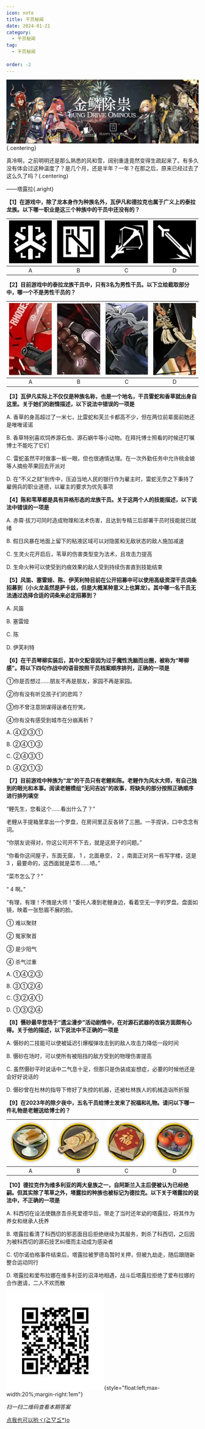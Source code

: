 ```yaml
---
icon: note
title: 干员秘闻
date: 2024-01-21
category:
  - 干员秘闻
tag:
  - 干员秘闻

order: -2
---
```


![](./res/ope_sec/topic.webp) {.centering}

真冷啊，之前明明还是那么熟悉的风和雪，阔别重逢竟然变得生疏起来了。有多久没有体会过这种温度了？是几个月，还是半年？一年？在那之后，原来已经过去了这么久了吗？{.centering}

——塔露拉{.aright}

<!-- more -->

**【1】在游戏中，除了龙本身作为种族名外，瓦伊凡和德拉克也属于广义上的泰拉龙族。以下哪一职业是这三个种族中的干员中还没有的？**

| ![](./res/ope_sec/q1_1.webp) | ![](./res/ope_sec/q1_2.webp) | ![](./res/ope_sec/q1_3.webp) | ![](./res/ope_sec/q1_4.webp) |
| :---: | :---: | :---: | :---: |
| A | B | C | D |

**【2】目前游戏中的泰拉龙族干员中，只有3名为男性干员。以下立绘截取部分中，哪一个不是男性干员的？**

| ![](./res/ope_sec/q2_1.webp) | ![](./res/ope_sec/q2_2.webp) | ![](./res/ope_sec/q2_3.webp) | ![](./res/ope_sec/q2_4.webp) |
| :---: | :---: | :---: | :---: |
| A | B | C | D |

**【3】瓦伊凡实际上不仅仅是种族名称，也是一个地名，干员雷蛇和香草就出身自这里。关于她们的剧情描述，以下说法中错误的一项是**

A. 香草的身高超过了一米七，比雷蛇和芙兰卡都高不少，但在两位前辈面前她还是唯唯诺诺

B. 香草特别喜欢饲养源石虫、源石蜗牛等小动物。在拜托博士照看的时候还叮嘱博士不能吃了它们

C. 雷蛇虽然平时做事一板一眼，但也很通情达理。在一次外勤任务中允许桃金娘等人摘些苹果回去开派对

D. 在“不义之财”别传中，压迫当地人民的银行作为雇主时，雷蛇无奈之下秉持了雇佣兵的职业道德，以雇主的要求为优先事项

**【4】陈和苇草都是具有异格形态的龙族干员。关于这两个人的技能描述，以下说法中错误的一项是**

A. 赤霄·拔刀可同时造成物理和法术伤害，且达到专精三后部署干员时技能就已就绪

B. 假日风暴在地面上留下的粘液区域可以对隐匿和无敌状态的敌人施加减速

C. 生灵火花开启后，苇草的伤害类型变为法术，且攻击力提高

D. 生命火种可以使受到灼痕效果的敌人受到持续伤害直到技能结束

**【5】风笛、塞雷娅、陈、伊芙利特目前在公开招募中可以使用高级资深干员词条招募到（小火龙虽然是萨卡兹，但是大概某种意义上也算龙）。其中哪一名干员无法通过选择合适的词条来必定招募到？**

A. 风笛

B. 塞雷娅

C. 陈

D. 伊芙利特

**【6】在干员琴柳实装后，其中文配音因为过于魔性洗脑而出圈，被称为“琴柳感”。将以下四句作战中的语音按照干员档案顺序排列，正确的一项是**

①你是否想过……朋友不再是朋友，家园不再是家园。

②你有没有听见孩子们的悲鸣？

③你不曾注意阴谋得逞者在狞笑。

④你有没有感受到城市在分崩离析？

A. ④②③①

B. ②④①③

C. ②④③①

D. ④②①③

**【7】目前游戏中种族为“龙”的干员只有老鲤和陈。老鲤作为风水大师，有自己独到的眼光和本事。阅读老鲤模组“无问吉凶”的故事，将缺失的部分按照正确顺序进行排列填空**

“鲤先生，您看这个......看出什么了？”

老鲤从手提箱里拿出一个罗盘，在房间里正反各转了三圈。一手捏诀，口中念念有词。

“你朋友说得对，你这公司开不下去，就是这房子的问题。”

“你看你这间屋子，东面无窗，<d>   1   </d>，北面悬空，<d>   2   </d>，南面正对另一栋写字楼，这是<d>   3   </d>，最要命的，这西面就是菜市......啧。”

“菜市怎么了？”

“<d>   4   </d>啊。”

“有理，有理！不愧是大师！”委托人凑到老鲤身边，看着空无一字的罗盘。盘面如镜，映着一张愁眉不展的脸。

① 难以聚财

② 冤家聚首

③ 是少阳气

④ 杀气过重

A. ①④②③

B. ③①②④

C. ③②④①

D. ①③②④

**【8】慑砂最早登场于“遗尘漫步”活动剧情中，在对源石武器的改装方面颇有心得。关于他的描述，以下说法中不正确的一项是**

A. 慑砂的二技能可以使被延迟引爆榴弹攻击到的敌人攻击力降低一段时间

B. 慑砂在场时，可以使所有被阻挡的敌方受到的物理伤害提高

C. 虽然慑砂平时说话中二气息十足，但那只是伪装成妄想症，必要的时候他还是会好好说话的

D. 慑砂曾在杜林的指导下修好了失控的机器，还被杜林族人的机械造诣所折服

**【9】在2023年的除夕夜中，五名干员给博士发来了祝福和礼物。请问以下哪一件礼物是老鲤送给博士的？**

| ![](./res/ope_sec/q9_1.webp) | ![](./res/ope_sec/q9_2.webp) | ![](./res/ope_sec/q9_3.webp) | ![](./res/ope_sec/q9_4.webp) |
| :---: | :---: | :---: | :---: |
| A | B | C | D |

**【10】德拉克作为维多利亚的两大皇族之一，自阿斯兰入主后便被认为已经绝嗣。但其实除了苇草之外，塔露拉的种族也被标记为德拉克。以下关于塔露拉的说法中，不正确的一项是**

A. 科西切在设法使魏彦吾杀死爱德华后，带走了当时还年幼的塔露拉，将其作为养女和继承人抚养

B. 塔露拉看清了科西切的邪恶面目后拒绝继续为其服务，刺杀了科西切，之后因为被科西切的源石技艺纠缠而主动成为感染者

C. 切尔诺伯格事件结束后，塔露拉被罗德岛暂时关押，但被九劫走，随后跟随新整合运动同行

D. 塔露拉和爱布拉娜在维多利亚的沼泽地相遇，战斗后塔露拉拒绝了爱布拉娜的合作邀请，二人不欢而散

![](./res/ope_sec/answer.webp){style="float:left;max-width:20%;margin-right:1em"}

*扫一扫二维码查看本期答案*

[点我也可以哟ヾ(≧▽≦*)o](https://www.wjx.cn/vm/rbuJfki.aspx)<eod />

<FakeAds />